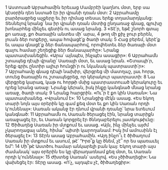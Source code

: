 1 Աստուած Աբրահամին երեւաց Մամբրէի կաղնու մօտ, երբ սա կէսօրին դեռ նստած էր իր վրանի դռան մօտ: 2 Աբրահամը բարձրացրեց աչքերը եւ իր դիմաց տեսաւ երեք տղամարդկանց: Տեսնելով նրանց՝ նա իր վրանի դռան մօտից ընդառաջ գնաց, գլուխը խոնարհեց մինչեւ գետին ու ասաց նրանց. 3 «Տէ՛ր, եթէ շնորհ գտայ քո առաջ, քո ծառային անտես մի՛ արա, 4 թող մի քիչ ջուր բերեն, լուան ձեր ոտքերը, ապա հովացէ՛ք ծառի տակ: 5 Հաց բերեմ, կերէ՛ք եւ ապա գնացէ՛ք ձեր ճանապարհով, որովհետեւ ձեր ծառայի մօտ գալու համար շեղեցիք ձեր ճանապարհը»: Նրանք պատասխանեցին. «Արա՛ այնպէս, ինչպէս ասացիր»: 6 Աբրահամն շտապեց դէպի վրանը՝ Սառայի մօտ, եւ ասաց նրան. «Շտապի՛ր, երեք գրիւ ընտիր ալիւր հունցի՛ր ու նկանակ պատրաստի՛ր»: 7 Աբրահամը գնաց դէպի նախիր, վերցրեց մի մատղաշ, լաւ հորթ, տուեց ծառային ու շտապեցրեց, որ կերակուր պատրաստի: 8 Նա վերցրեց կարագ, կաթ ու հորթի մսից պատրաստուած կերակուրը եւ դրեց նրանց առաջ: Նրանք կերան, իսկ ինքը կանգնած մնաց նրանց առաջ, ծառի տակ: 9 Նրանք հարցրին. «Ու՞ր է քո կին Սառան»: Նա պատասխանեց. «Վրանում է»: 10 Նրանցից մէկն ասաց. «Ես եկող տարի նոյն այս օրերին կը գամ քեզ մօտ եւ քո կին Սառան որդի կ՚ունենայ»: Սառան ականջ էր դնում վրանի դռանը՝ նրա ետեւում կանգնած: 11 Աբրահամն ու Սառան ծերացել էին, նրանց տարիքն առաջացել էր, եւ Սառան կորցրել էր ծննդաբերելու յատկութիւնը: 12 Ծիծաղեց Սառան իր մտքում եւ ասաց. «Այն, ինչ մինչեւ այժմ չկարողացայ անել, հիմա՞ պիտի կարողանամ: Իսկ իմ ամուսինն էլ ծերացել է»: 13 Տէրն ասաց Աբրահամին. «Այդ ինչո՞ւ է ծիծաղում Սառան իր մտքում եւ ասում, թէ՝ “Իրօ՞ք կը ծնեմ, չէ՞ որ ես պառաւել եմ”: 14 Մի՞թէ Աստծու համար անկարելի բան կայ: Եկող տարի այս ժամանակ՝ այս օրերին ես կը վերադառնամ քեզ մօտ, եւ Սառան որդի կ՚ունենայ»: 15 Ժխտեց Սառան՝ ասելով. «Ես չծիծաղեցի»: Նա վախեցել էր: Տէրը ասաց. «Ո՛չ, այդպէս չէ, ծիծաղեցիր»:

